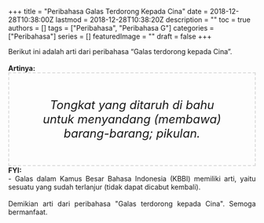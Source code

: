 +++
title = "Peribahasa Galas Terdorong Kepada Cina"
date = 2018-12-28T10:38:00Z
lastmod = 2018-12-28T10:38:20Z
description = ""
toc = true
authors = []
tags = ["Peribahasa", "Peribahasa G"]
categories = ["Peribahasa"]
series = []
featuredImage = ""
draft = false
+++
<div dir="ltr" style="text-align: left;" trbidi="on"><div style="text-align: justify;">Berikut ini adalah arti dari peribahasa “Galas terdorong kepada Cina”.</div><br /><div style="text-align: justify;"><b>Artinya:</b></div><div style="border: 2px dashed #ddd; font-size: 24px; height: auto; margin: 0 auto; padding: 50px; text-align: center; width: auto;"><i>Tongkat yang ditaruh di bahu untuk menyandang (membawa) barang-barang; pikulan.</i></div><div style="text-align: justify;"><b>FYI:</b><br />- Galas dalam Kamus Besar Bahasa Indonesia (KBBI) memiliki arti, yaitu sesuatu yang sudah terlanjur (tidak dapat dicabut kembali).</div><br /><div style="text-align: justify;">Demikian arti dari peribahasa "Galas terdorong kepada Cina". Semoga bermanfaat. </div></div>
